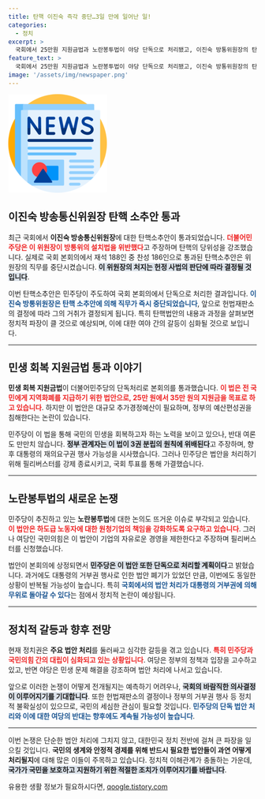 ```yaml
---
title: 탄핵 이진숙 즉각 중단…3일 만에 일어난 일!
categories:
  - 정치
excerpt: >
  국회에서 25만원 지원금법과 노란봉투법이 야당 단독으로 처리됐고, 이진숙 방통위원장의 탄핵소추안도 통과되며 정치적 갈등이 심화되고 있다. 여당은 필리버스터로 대응하며 헌법재판소의 판단 결과에 관심이 쏠린다.
feature_text: >
  국회에서 25만원 지원금법과 노란봉투법이 야당 단독으로 처리됐고, 이진숙 방통위원장의 탄핵소추안도 통과되며 정치적 갈등이 심화되고 있다. 여당은 필리버스터로 대응하며 헌법재판소의 판단 결과에 관심이 쏠린다.
image: '/assets/img/newspaper.png'
---
```


<p><img src="/assets/img/newspaper.png" alt="kimp 속보" /></p>

<h2 data-ke-size="size26">이진숙 방송통신위원장 탄핵 소추안 통과</h2>

<p data-ke-size="size16">최근 국회에서 <b>이진숙 방송통신위원장</b>에 대한 탄핵소추안이 통과되었습니다. <b><span style="color: #ee2323;">더불어민주당은 이 위원장이 방통위의 설치법을 위반했다</span></b>고 주장하며 탄핵의 당위성을 강조했습니다. 실제로 국회 본회의에서 재석 188인 중 찬성 186인으로 통과된 탄핵소추안은 위원장의 직무를 중단시켰습니다. <b><span style="background-color: #21538527;">이 위원장의 처지는 헌정 사법의 판단에 따라 결정될 것입니다</span></b>.</p>

<p data-ke-size="size16">이번 탄핵소추안은 민주당이 주도하여 국회 본회의에서 단독으로 처리한 결과입니다. <b><span style="color: #1a5490;">이진숙 방통위원장은 탄핵 소추안에 의해 직무가 즉시 중단되었습니다</span></b>, 앞으로 헌법재판소의 결정에 따라 그의 거취가 결정되게 됩니다. 특히 탄핵법안의 내용과 과정을 살펴보면 정치적 파장이 클 것으로 예상되며, 이에 대한 여야 간의 갈등이 심화될 것으로 보입니다.</p>

<hr>

<h2 data-ke-size="size26">민생 회복 지원금법 통과 이야기</h2>

<p data-ke-size="size16"><b>민생 회복 지원금법</b>이 더불어민주당의 단독처리로 본회의를 통과했습니다. <b><span style="color: #ee2323;">이 법은 전 국민에게 지역화폐를 지급하기 위한 법안으로, 25만 원에서 35만 원의 지원금을 목표로 하고 있습니다</span></b>. 하지만 이 법안은 대규모 추가경정예산이 필요하며, 정부의 예산편성권을 침해한다는 논란이 있습니다.</p>

<p data-ke-size="size16">민주당이 이 법을 통해 국민의 민생을 회복하고자 하는 노력을 보이고 있으나, 반대 여론도 만만치 않습니다. <b><span style="background-color: #21538527;">정부 관계자는 이 법이 3권 분립의 원칙에 위배된다</span></b>고 주장하며, 향후 대통령의 재의요구권 행사 가능성을 시사했습니다. 그러나 민주당은 법안을 처리하기 위해 필리버스터를 강제 종료시키고, 국회 투표를 통해 가결했습니다.</p>

<hr>

<h2 data-ke-size="size26">노란봉투법의 새로운 논쟁</h2>

<p data-ke-size="size16">민주당이 추진하고 있는 <b>노란봉투법</b>에 대한 논의도 뜨거운 이슈로 부각되고 있습니다. <b><span style="color: #ee2323;">이 법안은 하도급 노동자에 대한 원청기업의 책임을 강화하도록 요구하고 있습니다</span></b>. 그러나 여당인 국민의힘은 이 법안이 기업의 자유로운 경영을 제한한다고 주장하며 필리버스터를 신청했습니다.</p>

<p data-ke-size="size16">법안이 본회의에 상정되면서 <b><span style="background-color: #21538527;">민주당은 이 법안 또한 단독으로 처리할 계획이다</span></b>고 밝혔습니다. 과거에도 대통령의 거부권 행사로 인한 법안 폐기가 있었던 만큼, 이번에도 동일한 상황이 반복될 가능성이 높습니다. 특히 <b><span style="color: #1a5490;">국회에서의 법안 처리가 대통령의 거부권에 의해 무위로 돌아갈 수 있다</span></b>는 점에서 정치적 논란이 예상됩니다.</p>

<hr>

<h2 data-ke-size="size26">정치적 갈등과 향후 전망</h2>

<p data-ke-size="size16">현재 정치권은 <b>주요 법안 처리</b>를 둘러싸고 심각한 갈등을 겪고 있습니다. <b><span style="color: #ee2323;">특히 민주당과 국민의힘 간의 대립이 심화되고 있는 상황입니다</span></b>. 여당은 정부의 정책과 입장을 고수하고 있고, 반면 야당은 민생 문제 해결을 강조하며 법안 처리에 나서고 있습니다.</p>

<p data-ke-size="size16">앞으로 이러한 논쟁이 어떻게 전개될지는 예측하기 어려우나, <b><span style="background-color: #21538527;">국회의 바람직한 의사결정이 이루어지기를 기대합니다</span></b>. 또한 헌법재판소의 결정이나 정부의 거부권 행사 등 정치적 불확실성이 있으므로, 국민의 세심한 관심이 필요할 것입니다. <b><span style="color: #1a5490;">민주당의 단독 법안 처리와 이에 대한 여당의 반대는 향후에도 계속될 가능성이 높습니다</span></b>.</p>

<hr>

<p data-ke-size="size16">이번 논쟁은 단순한 법안 처리에 그치지 않고, 대한민국 정치 전반에 걸쳐 큰 파장을 일으킬 것입니다. <b>국민의 생계와 안정적 경제를 위해 반드시 필요한 법안들이 과연 어떻게 처리될지</b>에 대해 많은 이들이 주목하고 있습니다. 정치적 이해관계가 충돌하는 가운데, <b><span style="background-color: #21538527;">국가가 국민을 보호하고 지원하기 위한 적절한 조치가 이루어지기를 바랍니다</span></b>.</p>
유용한 생활 정보가 필요하시다면, <a href="https://qoogle.tistory.com" rel="dofollow">qoogle.tistory.com</a>



